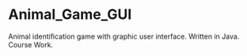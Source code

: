 # Animal_Game_GUI
Animal identification game with graphic user interface. Written in Java. Course Work.
